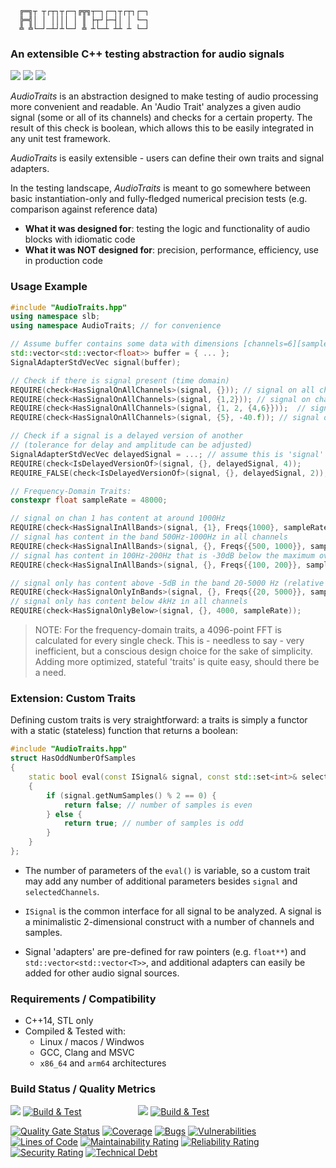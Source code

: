 ```
  ╔═╗┬ ┬┌┬┐┬┌─┐╔╦╗┬─┐┌─┐┬┌┬┐┌─┐
  ╠═╣│ │ ││││ │ ║ ├┬┘├─┤│ │ └─┐
  ╩ ╩└─┘─┴┘┴└─┘ ╩ ┴└─┴ ┴┴ ┴ └─┘
```

### An extensible C++ testing abstraction for audio signals

![](https://img.shields.io/github/license/Sidelobe/AudioTraits)
![](https://img.shields.io/badge/C++14-header--only-blue.svg?style=flat&logo=c%2B%2B)
![](https://img.shields.io/badge/dependencies-STL_only-blue)

*AudioTraits* is an abstraction designed to make testing of audio processing more convenient and readable. An 'Audio Trait' analyzes a given audio signal (some or all of its channels) and checks for a certain property. The result of this check is boolean, which allows this to be easily integrated in any unit test framework.

*AudioTraits* is easily extensible - users can define their own traits and signal adapters.

In the testing landscape, *AudioTraits* is meant to go somewhere between basic instantiation-only and fully-fledged numerical precision tests (e.g. comparison against reference data)

- **What it was designed for**: testing the logic and functionality of audio blocks with idiomatic code
- **What it was NOT designed for**: precision, performance, efficiency, use in production code

### Usage Example
```cpp
#include "AudioTraits.hpp"
using namespace slb;
using namespace AudioTraits; // for convenience

// Assume buffer contains some data with dimensions [channels=6][samples=16] 
std::vector<std::vector<float>> buffer = { ... };
SignalAdapterStdVecVec signal(buffer);

// Check if there is signal present (time domain)
REQUIRE(check<HasSignalOnAllChannels>(signal, {})); // signal on all channels 
REQUIRE(check<HasSignalOnAllChannels>(signal, {1,2})); // signal on channels 1 and 2
REQUIRE(check<HasSignalOnAllChannels>(signal, {1, 2, {4,6}}));  // signal on channels 1, 2 and 4-6
REQUIRE(check<HasSignalOnAllChannels>(signal, {5}, -40.f)); // signal on chan 5 is above -40dB

// Check if a signal is a delayed version of another 
// (tolerance for delay and amplitude can be adjusted)
SignalAdapterStdVecVec delayedSignal = ...; // assume this is 'signal' delayed by 4 samples
REQUIRE(check<IsDelayedVersionOf>(signal, {}, delayedSignal, 4));
REQUIRE_FALSE(check<IsDelayedVersionOf>(signal, {}, delayedSignal, 2));

// Frequency-Domain Traits:
constexpr float sampleRate = 48000;

// signal on chan 1 has content at around 1000Hz
REQUIRE(check<HasSignalInAllBands>(signal, {1}, Freqs{1000}, sampleRate));
// signal has content in the band 500Hz-1000Hz in all channels
REQUIRE(check<HasSignalInAllBands>(signal, {}, Freqs{{500, 1000}}, sampleRate));
// signal has content in 100Hz-200Hz that is -30dB below the maximum over the entire spectrum
REQUIRE(check<HasSignalInAllBands>(signal, {}, Freqs{{100, 200}}, sampleRate, -30.f));

// signal only has content above -5dB in the band 20-5000 Hz (relative to the spectral maximum)
REQUIRE(check<HasSignalOnlyInBands>(signal, {}, Freqs{{20, 5000}}, sampleRate, -5.f));
// signal only has content below 4kHz in all channels
REQUIRE(check<HasSignalOnlyBelow>(signal, {}, 4000, sampleRate));

```

>NOTE: For the frequency-domain traits, a 4096-point FFT is calculated for every single check. This is - needless to say - very inefficient, but a conscious design choice for the sake of simplicity. Adding more optimized, stateful 'traits' is quite easy, should there be a need.

### Extension: Custom Traits
Defining custom traits is very straightforward: a traits is simply a functor with a static (stateless) function that returns a boolean:

```cpp
#include "AudioTraits.hpp"
struct HasOddNumberOfSamples
{
    static bool eval(const ISignal& signal, const std::set<int>& selectedChannels)
    {
        if (signal.getNumSamples() % 2 == 0) {
            return false; // number of samples is even
        } else {
            return true; // number of samples is odd
        }
    }
};
```
- The number of parameters of the `eval()` is variable, so a custom trait may add any number of additional parameters besides `signal` and `selectedChannels`.

- `ISignal` is the common interface for all signal to be analyzed. A signal is a minimalistic 2-dimensional construct with a number of channels and samples.

- Signal 'adapters' are pre-defined for raw pointers (e.g. `float**`) and `std::vector<std::vector<T>>`, and additional adapters can easily be added for other audio signal sources.

### Requirements / Compatibility

 - C++14, STL only
 - Compiled & Tested with:
 	- Linux / macos / Windwos
 	- GCC, Clang and MSVC
 	- `x86_64` and `arm64` architectures
	
### Build Status / Quality Metrics

![](https://img.shields.io/badge/branch-main-blue)
[![Build & Test](https://github.com/Sidelobe/AudioTraits/actions/workflows/workflow.yml/badge.svg?branch=main)](https://github.com/Sidelobe/AudioTraits/actions/workflows/workflow.yml)
&nbsp;&nbsp;&nbsp;&nbsp;&nbsp;&nbsp;&nbsp;&nbsp;&nbsp;&nbsp;&nbsp;&nbsp;&nbsp;&nbsp;&nbsp;&nbsp;&nbsp;&nbsp;&nbsp;&nbsp;&nbsp;
![](https://img.shields.io/badge/branch-develop-blue)
[![Build & Test](https://github.com/Sidelobe/AudioTraits/actions/workflows/workflow.yml/badge.svg?branch=develop)](https://github.com/Sidelobe/AudioTraits/actions/workflows/workflow.yml)

[![Quality Gate Status](https://sonarcloud.io/api/project_badges/measure?project=Sidelobe_AudioTraits&metric=alert_status)](https://sonarcloud.io/summary/new_code?id=Sidelobe_AudioTraits)
[![Coverage](https://sonarcloud.io/api/project_badges/measure?project=Sidelobe_AudioTraits&metric=coverage)](https://sonarcloud.io/summary/new_code?id=Sidelobe_AudioTraits)
[![Bugs](https://sonarcloud.io/api/project_badges/measure?project=Sidelobe_AudioTraits&metric=bugs)](https://sonarcloud.io/summary/new_code?id=Sidelobe_AudioTraits)
[![Vulnerabilities](https://sonarcloud.io/api/project_badges/measure?project=Sidelobe_AudioTraits&metric=vulnerabilities)](https://sonarcloud.io/summary/new_code?id=Sidelobe_AudioTraits)
[![Lines of Code](https://sonarcloud.io/api/project_badges/measure?project=Sidelobe_AudioTraits&metric=ncloc)](https://sonarcloud.io/summary/new_code?id=Sidelobe_AudioTraits)
[![Maintainability Rating](https://sonarcloud.io/api/project_badges/measure?project=Sidelobe_AudioTraits&metric=sqale_rating)](https://sonarcloud.io/summary/new_code?id=Sidelobe_AudioTraits)
[![Reliability Rating](https://sonarcloud.io/api/project_badges/measure?project=Sidelobe_AudioTraits&metric=reliability_rating)](https://sonarcloud.io/dashboard?id=Sidelobe_AudioTraits)
[![Security Rating](https://sonarcloud.io/api/project_badges/measure?project=Sidelobe_AudioTraits&metric=security_rating)](https://sonarcloud.io/dashboard?id=Sidelobe_AudioTraits)
[![Technical Debt](https://sonarcloud.io/api/project_badges/measure?project=Sidelobe_AudioTraits&metric=sqale_index)](https://sonarcloud.io/dashboard?id=Sidelobe_AudioTraits)
